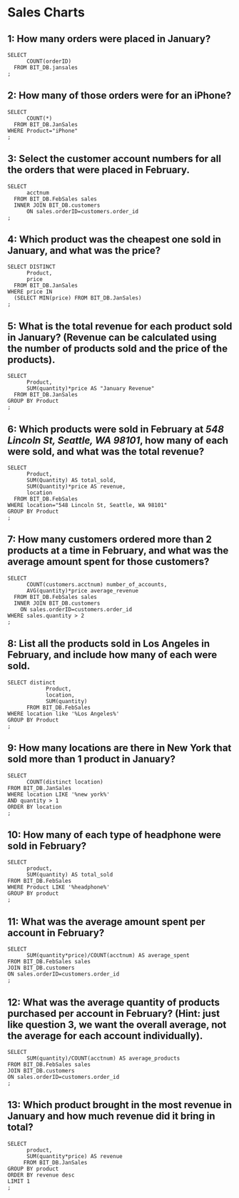 # Sales Charts

## 1: How many orders were placed in January?

```
SELECT
      COUNT(orderID) 
  FROM BIT_DB.jansales
;
```

## 2: How many of those orders were for an iPhone?

```
SELECT
      COUNT(*) 
  FROM BIT_DB.JanSales
WHERE Product="iPhone"
;
```

## 3: Select the customer account numbers for all the orders that were placed in February.

```
SELECT
      acctnum
  FROM BIT_DB.FebSales sales
  INNER JOIN BIT_DB.customers
      ON sales.orderID=customers.order_id
;
```

## 4: Which product was the cheapest one sold in January, and what was the price?

```
SELECT DISTINCT
      Product,
      price
  FROM BIT_DB.JanSales
WHERE price IN 
  (SELECT MIN(price) FROM BIT_DB.JanSales)
;
```


## 5: What is the total revenue for each product sold in January? (Revenue can be calculated using the number of products sold and the price of the products).

```
SELECT
      Product,
      SUM(quantity)*price AS "January Revenue"
  FROM BIT_DB.JanSales
GROUP BY Product
;
```

## 6: Which products were sold in February at _548 Lincoln St, Seattle, WA 98101_, how many of each were sold, and what was the total revenue?

```
SELECT
      Product,
      SUM(Quantity) AS total_sold,
      SUM(Quantity)*price AS revenue,
      location
  FROM BIT_DB.FebSales
WHERE location="548 Lincoln St, Seattle, WA 98101"
GROUP BY Product
;
```

## 7: How many customers ordered more than 2 products at a time in February, and what was the average amount spent for those customers?

```
SELECT
      COUNT(customers.acctnum) number_of_accounts,
      AVG(quantity)*price average_revenue
  FROM BIT_DB.FebSales sales
  INNER JOIN BIT_DB.customers
    ON sales.orderID=customers.order_id
WHERE sales.quantity > 2
;
```

## 8: List all the products sold in Los Angeles in February, and include how many of each were sold.

```
SELECT distinct
            Product,
            location,
            SUM(quantity)
      FROM BIT_DB.FebSales
WHERE location like '%Los Angeles%'
GROUP BY Product
;
```

## 9: How many locations are there in New York that sold more than 1 product in January?

```
SELECT
      COUNT(distinct location)
FROM BIT_DB.JanSales
WHERE location LIKE '%new york%'
AND quantity > 1
ORDER BY location
;
```

## 10: How many of each type of headphone were sold in February?

```
SELECT
      product,
      SUM(quantity) AS total_sold
FROM BIT_DB.FebSales
WHERE Product LIKE '%headphone%'
GROUP BY product
;
```


## 11: What was the average amount spent per account in February?

```
SELECT
      SUM(quantity*price)/COUNT(acctnum) AS average_spent
FROM BIT_DB.FebSales sales
JOIN BIT_DB.customers
ON sales.orderID=customers.order_id
;
```

## 12: What was the average quantity of products purchased per account in February? (Hint: just like question 3, we want the overall average, not the average for each account individually).

```
SELECT
      SUM(quantity)/COUNT(acctnum) AS average_products
FROM BIT_DB.FebSales sales
JOIN BIT_DB.customers
ON sales.orderID=customers.order_id
;
```

## 13: Which product brought in the most revenue in January and how much revenue did it bring in total?  

```
SELECT
      product,
      SUM(quantity*price) AS revenue
     FROM BIT_DB.JanSales
GROUP BY product
ORDER BY revenue desc
LIMIT 1
;
```

